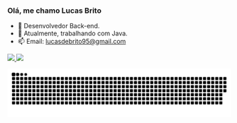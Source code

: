 ### Olá, me chamo Lucas Brito

- 🔭 Desenvolvedor Back-end.
- 🌱 Atualmente, trabalhando com Java.
- 📫 Email: lucasdebrito95@gmail.com

 <div>
  <a href="https://github.com/lucasbrito-cloud">
  <img height="180em" src="https://github-readme-stats.vercel.app/api?username=lucasbrito-cloud&show_icons=true&theme=dracula&include_all_commits=true&count_private=true"/>
  <img height="180em" src="https://github-readme-stats.vercel.app/api/top-langs/?username=lucasbrito-cloud&layout=compact&langs_count=7&theme=dark"/>
</div>

 ![Snake animation](https://github.com/lucasbrito-cloud/lucasbrito-cloud/blob/output/github-contribution-grid-snake.svg)
  

